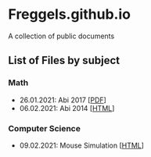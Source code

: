 # Freggels.github.io
A collection of public documents

## List of Files by subject

### Math
+ 26.01.2021: Abi 2017 \[[PDF](./school/math/20210126/Abi2017.pdf)]
+ 06.02.2021: Abi 2014 \[[HTML](./school/math/20210206/Abi2014.html)]

### Computer Science
+ 09.02.2021: Mouse Simulation \[[HTML](./school/cs/20210209/MausSimulation.html)\]

